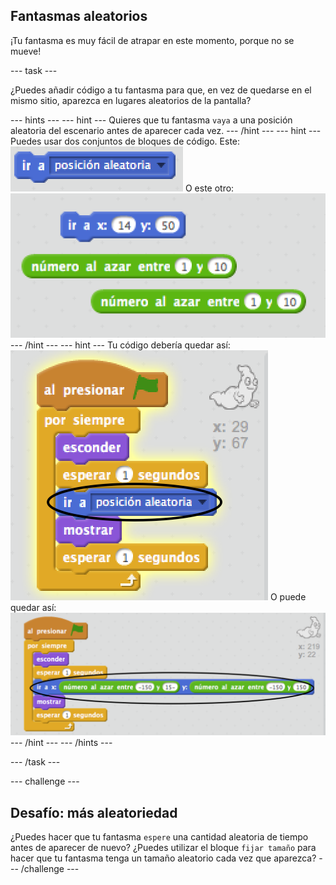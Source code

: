 ## Fantasmas aleatorios

¡Tu fantasma es muy fácil de atrapar en este momento, porque no se mueve!

\--- task \---

¿Puedes añadir código a tu fantasma para que, en vez de quedarse en el mismo sitio, aparezca en lugares aleatorios de la pantalla?

\--- hints \--- \--- hint \--- Quieres que tu fantasma `vaya` a una posición aleatoria del escenario antes de aparecer cada vez. \--- /hint \--- \--- hint \--- Puedes usar dos conjuntos de bloques de código. Este: ![screenshot](images/ghost-random-blocks-1.png) O este otro: ![screenshot](images/ghost-random-blocks-2.png) \--- /hint \--- \--- hint \--- Tu código debería quedar así: ![screenshot](images/ghost-random-code-1.png) O puede quedar así: ![screenshot](images/ghost-random-code-2.png) \--- /hint \--- \--- /hints \---

\--- /task \---

\--- challenge \---

## Desafío: más aleatoriedad

¿Puedes hacer que tu fantasma `espere` una cantidad aleatoria de tiempo antes de aparecer de nuevo? ¿Puedes utilizar el bloque `fijar tamaño` para hacer que tu fantasma tenga un tamaño aleatorio cada vez que aparezca? \--- /challenge \---